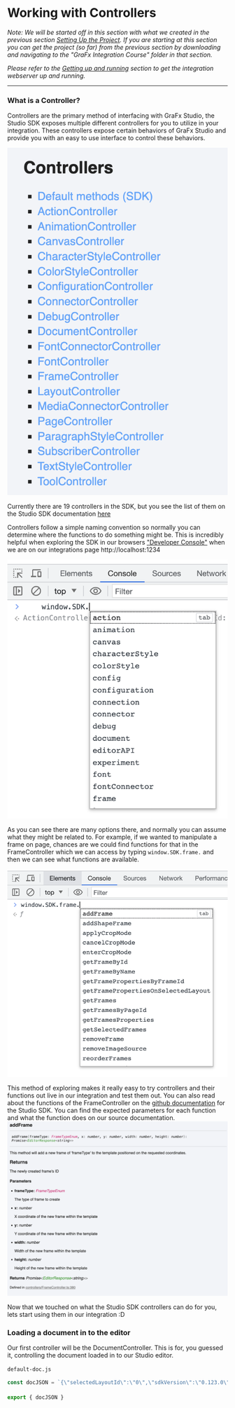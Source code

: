 # Working with Controllers
_Note: We will be started off in this section with what we created in the previous section [Setting Up the Project](../1-Setting-up-Project/). If you are starting at this section you can get the project (so far) from the previous section by downloading and navigating to the "GraFx Integration Course" folder in that section._

_Please refer to the [Getting up and running](../README.md#getting-up-and-running) section to get the integration webserver up and running._

---

### What is a Controller?
Controllers are the primary method of interfacing with GraFx Studio, the Studio SDK exposes multiple different controllers for you to utilize in your integration. These controllers expose certain behaviors of GraFx Studio and provide you with an easy to use interface to control these behaviors.

![image of studio SDK controllers](../assets/4-Working-with-Controllers/controllers.png)

Currently there are 19 controllers in the SDK, but you see the list of them on the Studio SDK documentation [here](https://chili-publish.github.io/studio-sdk/#controllers)

Controllers follow a simple naming convention so normally you can determine where the functions to do something might be. This is incredibly helpful when exploring the SDK in our browsers ["Developer Console"](https://balsamiq.com/support/faqs/browserconsole/) when we are on our integrations page http://localhost:1234

![exploring the autocomplete of controllers](../assets/4-Working-with-Controllers/controllers-console.png)

As you can see there are many options there, and normally you can assume what they might be related to. For example, if we wanted to manipulate a frame on page, chances are we could find functions for that in the FrameController which we can access by typing `window.SDK.frame.` and then we can see what functions are available.

![exploring the autocomplete of the frame controller](../assets/4-Working-with-Controllers/frame-controller.png)

This method of exploring makes it really easy to try controllers and their functions out live in our integration and test them out. You can also read about the functions of the FrameController on the [github documentation](https://chili-publish.github.io/studio-sdk/classes/controllers_FrameController.FrameController.html) for the Studio SDK. You can find the expected parameters for each function and what the function does on our source documentation.
![frame controller method documentation website](../assets/4-Working-with-Controllers/method-documentation.png)

Now that we touched on what the Studio SDK controllers can do for you, lets start using them in our integration :D

### Loading a document in to the editor
Our first controller will be the DocumentController. This is for, you guessed it, controlling the document loaded in to our Studio editor.

`default-doc.js`
```javascript
const docJSON = `{\"selectedLayoutId\":\"0\",\"sdkVersion\":\"0.123.0\",\"engineVersion\":\"0.0.37\",\"properties\":{\"type\":\"template\"},\"pages\":[{\"pageId\":\"0\",\"pageNumber\":0,\"frames\":[{\"frameId\":\"1\",\"frameName\":\"Frame 1\",\"frameType\":\"text\",\"constrainProportions\":false,\"textContent\":\"{\\\"textFlow\\\":[{\\\"type\\\":\\\"paragraph\\\",\\\"textAlign\\\":\\\"center\\\"},{\\\"type\\\":\\\"span\\\"},{\\\"type\\\":\\\"text\\\",\\\"content\\\":\\\"GraFx Studio Integration Course\\\"}]}\",\"paddingLeft\":0,\"paddingTop\":0,\"paddingRight\":0,\"paddingBottom\":0,\"numberOfColumns\":1,\"columnGap\":5,\"textDirection\":\"leftToRight\",\"flowDirection\":\"horizontal\",\"verticalAlign\":\"top\",\"textStroke\":false,\"textStrokeWeight\":1,\"textStrokeColor\":0,\"hasClippingPath\":false,\"blendMode\":\"normal\"},{\"frameId\":\"2\",\"frameName\":\"Frame 2\",\"shapeProperties\":{\"enableFill\":true,\"fillColor\":{\"color\":{\"colorType\":\"rgb\",\"r\":217,\"g\":217,\"b\":217},\"usageType\":\"local\"},\"enableStroke\":true,\"strokeWeight\":1,\"strokeColor\":{\"color\":{\"colorType\":\"rgb\",\"r\":0,\"g\":0,\"b\":0},\"usageType\":\"local\"},\"allCornersSame\":true},\"frameType\":\"shape\",\"src\":{\"shapeType\":\"rectangle\",\"cornerRadius\":{\"type\":\"none\"}},\"blendMode\":\"normal\",\"constrainProportions\":false}]}],\"layouts\":[{\"layoutId\":\"0\",\"layoutName\":\"Default\",\"frameProperties\":[{\"frameId\":\"1\",\"x\":16,\"y\":26,\"width\":268,\"height\":54,\"rotationDegrees\":0,\"rotationOriginY\":0,\"scaleX\":1,\"scaleY\":1,\"included\":true,\"fitMode\":\"fill\",\"framePropertiesType\":\"top\",\"minCopyfitting\":0.1,\"maxCopyfitting\":10,\"enableCopyfitting\":true},{\"frameId\":\"2\",\"x\":58,\"y\":99,\"width\":188,\"height\":128,\"rotationDegrees\":0,\"rotationOriginY\":0,\"scaleX\":1,\"scaleY\":1,\"included\":true,\"fitMode\":\"fill\",\"framePropertiesType\":\"top\",\"minCopyfitting\":0.1,\"maxCopyfitting\":10,\"enableCopyfitting\":false}],\"width\":300,\"height\":250,\"childLayouts\":[],\"layoutType\":\"top\",\"frameAnimations\":[{\"frameId\":\"1\",\"from\":0,\"to\":5000,\"basicAnimations\":{}},{\"frameId\":\"2\",\"from\":0,\"to\":5000,\"basicAnimations\":{}}],\"timelineLengthMs\":5000,\"animated\":true}],\"styleKit\":{\"colors\":[],\"characterStyles\":[],\"paragraphStyles\":[],\"fonts\":[]},\"variables\":[],\"connectors\":[{\"id\":\"grafx-media\",\"source\":\"local\",\"url\":\"grafx-media.json\",\"options\":{},\"mappings\":[]},{\"id\":\"grafx-font\",\"source\":\"local\",\"url\":\"grafx-font.json\",\"options\":{},\"mappings\":[]}],\"actions\":[]}`

export { docJSON }
```